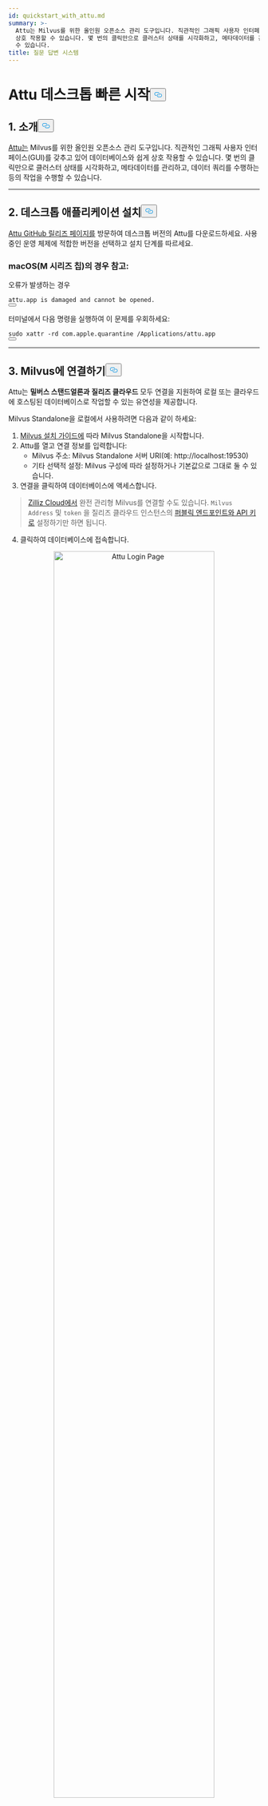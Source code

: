 ```yaml
---
id: quickstart_with_attu.md
summary: >-
  Attu는 Milvus를 위한 올인원 오픈소스 관리 도구입니다. 직관적인 그래픽 사용자 인터페이스(GUI)를 갖추고 있어 데이터베이스와 쉽게
  상호 작용할 수 있습니다. 몇 번의 클릭만으로 클러스터 상태를 시각화하고, 메타데이터를 관리하고, 데이터 쿼리를 수행하는 등의 작업을 수행할
  수 있습니다.
title: 질문 답변 시스템
---
```

<h1 id="Quick-Start-with-Attu-Desktop" class="common-anchor-header">Attu 데스크톱 빠른 시작<button data-href="#Quick-Start-with-Attu-Desktop" class="anchor-icon" translate="no">
      <svg translate="no"
        aria-hidden="true"
        focusable="false"
        height="20"
        version="1.1"
        viewBox="0 0 16 16"
        width="16"
      >
        <path
          fill="#0092E4"
          fill-rule="evenodd"
          d="M4 9h1v1H4c-1.5 0-3-1.69-3-3.5S2.55 3 4 3h4c1.45 0 3 1.69 3 3.5 0 1.41-.91 2.72-2 3.25V8.59c.58-.45 1-1.27 1-2.09C10 5.22 8.98 4 8 4H4c-.98 0-2 1.22-2 2.5S3 9 4 9zm9-3h-1v1h1c1 0 2 1.22 2 2.5S13.98 12 13 12H9c-.98 0-2-1.22-2-2.5 0-.83.42-1.64 1-2.09V6.25c-1.09.53-2 1.84-2 3.25C6 11.31 7.55 13 9 13h4c1.45 0 3-1.69 3-3.5S14.5 6 13 6z"
        ></path>
      </svg>
    </button></h1><h2 id="1-Introduction" class="common-anchor-header">1. 소개<button data-href="#1-Introduction" class="anchor-icon" translate="no">
      <svg translate="no"
        aria-hidden="true"
        focusable="false"
        height="20"
        version="1.1"
        viewBox="0 0 16 16"
        width="16"
      >
        <path
          fill="#0092E4"
          fill-rule="evenodd"
          d="M4 9h1v1H4c-1.5 0-3-1.69-3-3.5S2.55 3 4 3h4c1.45 0 3 1.69 3 3.5 0 1.41-.91 2.72-2 3.25V8.59c.58-.45 1-1.27 1-2.09C10 5.22 8.98 4 8 4H4c-.98 0-2 1.22-2 2.5S3 9 4 9zm9-3h-1v1h1c1 0 2 1.22 2 2.5S13.98 12 13 12H9c-.98 0-2-1.22-2-2.5 0-.83.42-1.64 1-2.09V6.25c-1.09.53-2 1.84-2 3.25C6 11.31 7.55 13 9 13h4c1.45 0 3-1.69 3-3.5S14.5 6 13 6z"
        ></path>
      </svg>
    </button></h2><p><a href="https://github.com/zilliztech/attu">Attu는</a> Milvus를 위한 올인원 오픈소스 관리 도구입니다. 직관적인 그래픽 사용자 인터페이스(GUI)를 갖추고 있어 데이터베이스와 쉽게 상호 작용할 수 있습니다. 몇 번의 클릭만으로 클러스터 상태를 시각화하고, 메타데이터를 관리하고, 데이터 쿼리를 수행하는 등의 작업을 수행할 수 있습니다.</p>
<hr>
<h2 id="2-Install-Desktop-Application" class="common-anchor-header">2. 데스크톱 애플리케이션 설치<button data-href="#2-Install-Desktop-Application" class="anchor-icon" translate="no">
      <svg translate="no"
        aria-hidden="true"
        focusable="false"
        height="20"
        version="1.1"
        viewBox="0 0 16 16"
        width="16"
      >
        <path
          fill="#0092E4"
          fill-rule="evenodd"
          d="M4 9h1v1H4c-1.5 0-3-1.69-3-3.5S2.55 3 4 3h4c1.45 0 3 1.69 3 3.5 0 1.41-.91 2.72-2 3.25V8.59c.58-.45 1-1.27 1-2.09C10 5.22 8.98 4 8 4H4c-.98 0-2 1.22-2 2.5S3 9 4 9zm9-3h-1v1h1c1 0 2 1.22 2 2.5S13.98 12 13 12H9c-.98 0-2-1.22-2-2.5 0-.83.42-1.64 1-2.09V6.25c-1.09.53-2 1.84-2 3.25C6 11.31 7.55 13 9 13h4c1.45 0 3-1.69 3-3.5S14.5 6 13 6z"
        ></path>
      </svg>
    </button></h2><p><a href="https://github.com/zilliztech/attu/releases">Attu GitHub 릴리즈 페이지를</a> 방문하여 데스크톱 버전의 Attu를 다운로드하세요. 사용 중인 운영 체제에 적합한 버전을 선택하고 설치 단계를 따르세요.</p>
<h3 id="Note-for-macOS-M-series-chip" class="common-anchor-header">macOS(M 시리즈 칩)의 경우 참고:</h3><p>오류가 발생하는 경우</p>
<pre><code translate="no">attu.app <span class="hljs-keyword">is</span> damaged <span class="hljs-keyword">and</span> cannot be opened.
<button class="copy-code-btn"></button></code></pre>
<p>터미널에서 다음 명령을 실행하여 이 문제를 우회하세요:</p>
<pre><code translate="no"><span class="hljs-built_in">sudo</span> xattr -rd com.apple.quarantine /Applications/attu.app
<button class="copy-code-btn"></button></code></pre>
<hr>
<h2 id="3-Connect-to-Milvus" class="common-anchor-header">3. Milvus에 연결하기<button data-href="#3-Connect-to-Milvus" class="anchor-icon" translate="no">
      <svg translate="no"
        aria-hidden="true"
        focusable="false"
        height="20"
        version="1.1"
        viewBox="0 0 16 16"
        width="16"
      >
        <path
          fill="#0092E4"
          fill-rule="evenodd"
          d="M4 9h1v1H4c-1.5 0-3-1.69-3-3.5S2.55 3 4 3h4c1.45 0 3 1.69 3 3.5 0 1.41-.91 2.72-2 3.25V8.59c.58-.45 1-1.27 1-2.09C10 5.22 8.98 4 8 4H4c-.98 0-2 1.22-2 2.5S3 9 4 9zm9-3h-1v1h1c1 0 2 1.22 2 2.5S13.98 12 13 12H9c-.98 0-2-1.22-2-2.5 0-.83.42-1.64 1-2.09V6.25c-1.09.53-2 1.84-2 3.25C6 11.31 7.55 13 9 13h4c1.45 0 3-1.69 3-3.5S14.5 6 13 6z"
        ></path>
      </svg>
    </button></h2><p>Attu는 <strong>밀버스 스탠드얼론과</strong> <strong>질리즈 클라우드</strong> 모두 연결을 지원하여 로컬 또는 클라우드에 호스팅된 데이터베이스로 작업할 수 있는 유연성을 제공합니다.</p>
<p>Milvus Standalone을 로컬에서 사용하려면 다음과 같이 하세요:</p>
<ol>
<li><a href="https://milvus.io/docs/install_standalone-docker.md">Milvus 설치 가이드에</a> 따라 Milvus Standalone을 시작합니다.</li>
<li>Attu를 열고 연결 정보를 입력합니다:<ul>
<li>Milvus 주소: Milvus Standalone 서버 URI(예: http://localhost:19530)</li>
<li>기타 선택적 설정: Milvus 구성에 따라 설정하거나 기본값으로 그대로 둘 수 있습니다.</li>
</ul></li>
<li>연결을 클릭하여 데이터베이스에 액세스합니다.</li>
</ol>
<blockquote>
<p><a href="https://zilliz.com/cloud">Zilliz Cloud에서</a> 완전 관리형 Milvus를 연결할 수도 있습니다. <code translate="no">Milvus Address</code> 및 <code translate="no">token</code> 을 질리즈 클라우드 인스턴스의 <a href="https://docs.zilliz.com/docs/on-zilliz-cloud-console#cluster-details">퍼블릭 엔드포인트와 API 키로</a> 설정하기만 하면 됩니다.</p>
</blockquote>
<ol start="4">
<li>클릭하여 데이터베이스에 접속합니다.</li>
</ol>
<p align="center">
  <img translate="no" src="/docs/v2.5.x/assets/attu_login_page.png" alt="Attu Login Page" width="80%">
</p>
<hr>
<h2 id="4-Prepare-Data-Create-Collection-and-Insert-Data" class="common-anchor-header">4. 데이터 준비, 수집 생성, 데이터 삽입하기<button data-href="#4-Prepare-Data-Create-Collection-and-Insert-Data" class="anchor-icon" translate="no">
      <svg translate="no"
        aria-hidden="true"
        focusable="false"
        height="20"
        version="1.1"
        viewBox="0 0 16 16"
        width="16"
      >
        <path
          fill="#0092E4"
          fill-rule="evenodd"
          d="M4 9h1v1H4c-1.5 0-3-1.69-3-3.5S2.55 3 4 3h4c1.45 0 3 1.69 3 3.5 0 1.41-.91 2.72-2 3.25V8.59c.58-.45 1-1.27 1-2.09C10 5.22 8.98 4 8 4H4c-.98 0-2 1.22-2 2.5S3 9 4 9zm9-3h-1v1h1c1 0 2 1.22 2 2.5S13.98 12 13 12H9c-.98 0-2-1.22-2-2.5 0-.83.42-1.64 1-2.09V6.25c-1.09.53-2 1.84-2 3.25C6 11.31 7.55 13 9 13h4c1.45 0 3-1.69 3-3.5S14.5 6 13 6z"
        ></path>
      </svg>
    </button></h2><h3 id="41-Prepare-the-Data" class="common-anchor-header">4.1 데이터 준비</h3><p>이 예제에서는 <a href="https://github.com/milvus-io/milvus-docs/releases/download/v2.4.6-preview/milvus_docs_2.4.x_en.zip">Milvus 문서 2.4.x의</a> FAQ 페이지를 데이터셋으로 사용합니다.</p>
<h4 id="Download-and-Extract-Data" class="common-anchor-header">데이터를 다운로드하고 추출합니다:</h4><pre><code translate="no" class="language-bash">wget https://github.com/milvus-io/milvus-docs/releases/download/v2<span class="hljs-number">.4</span><span class="hljs-number">.6</span>-preview/milvus_docs_2<span class="hljs-number">.4</span>.x_en.<span class="hljs-built_in">zip</span>
unzip -q milvus_docs_2<span class="hljs-number">.4</span>.x_en.<span class="hljs-built_in">zip</span> -d milvus_docs
<button class="copy-code-btn"></button></code></pre>
<h4 id="Process-Markdown-Files" class="common-anchor-header">마크다운 파일 처리하기:</h4><pre><code translate="no" class="language-python"><span class="hljs-keyword">from</span> glob <span class="hljs-keyword">import</span> glob

text_lines = []
<span class="hljs-keyword">for</span> file_path <span class="hljs-keyword">in</span> glob(<span class="hljs-string">&quot;milvus_docs/en/faq/*.md&quot;</span>, recursive=<span class="hljs-literal">True</span>):
    <span class="hljs-keyword">with</span> <span class="hljs-built_in">open</span>(file_path, <span class="hljs-string">&quot;r&quot;</span>) <span class="hljs-keyword">as</span> file:
        file_text = file.read()
    text_lines += file_text.split(<span class="hljs-string">&quot;# &quot;</span>)
<button class="copy-code-btn"></button></code></pre>
<hr>
<h3 id="42-Generate-Embeddings" class="common-anchor-header">4.2 임베딩 생성하기</h3><p><code translate="no">milvus_model</code> 을 사용하여 텍스트 임베딩을 생성할 임베딩 모델을 정의합니다. 여기서는 사전 학습된 경량 임베딩 모델인 <code translate="no">DefaultEmbeddingFunction</code> 모델을 예로 사용합니다.</p>
<pre><code translate="no" class="language-python"><span class="hljs-keyword">from</span> pymilvus <span class="hljs-keyword">import</span> model <span class="hljs-keyword">as</span> milvus_model

embedding_model = milvus_model.DefaultEmbeddingFunction()

<span class="hljs-comment"># Generate test embedding</span>
test_embedding = embedding_model.encode_queries([<span class="hljs-string">&quot;This is a test&quot;</span>])[<span class="hljs-number">0</span>]
embedding_dim = <span class="hljs-built_in">len</span>(test_embedding)
<span class="hljs-built_in">print</span>(embedding_dim)
<span class="hljs-built_in">print</span>(test_embedding[:<span class="hljs-number">10</span>])
<button class="copy-code-btn"></button></code></pre>
<h4 id="Output" class="common-anchor-header">출력합니다:</h4><pre><code translate="no">768
[-0.04836066  0.07163023 -0.01130064 -0.03789345 -0.03320649 -0.01318448
 -0.03041712 -0.02269499 -0.02317863 -0.00426028]
<button class="copy-code-btn"></button></code></pre>
<hr>
<h3 id="43-Create-Collection" class="common-anchor-header">4.3 컬렉션 만들기</h3><p>Milvus에 연결하여 컬렉션을 생성합니다:</p>
<pre><code translate="no" class="language-python"><span class="hljs-keyword">from</span> pymilvus <span class="hljs-keyword">import</span> MilvusClient

<span class="hljs-comment"># Connect to Milvus Standalone</span>
client = MilvusClient(uri=<span class="hljs-string">&quot;http://localhost:19530&quot;</span>)

collection_name = <span class="hljs-string">&quot;attu_tutorial&quot;</span>

<span class="hljs-comment"># Drop collection if it exists</span>
<span class="hljs-keyword">if</span> client.has_collection(collection_name):
    client.drop_collection(collection_name)

<span class="hljs-comment"># Create a new collection</span>
client.create_collection(
    collection_name=collection_name,
    dimension=embedding_dim,
    metric_type=<span class="hljs-string">&quot;IP&quot;</span>,  <span class="hljs-comment"># Inner product distance</span>
    consistency_level=<span class="hljs-string">&quot;Strong&quot;</span>
)
<button class="copy-code-btn"></button></code></pre>
<hr>
<h3 id="44-Insert-Data" class="common-anchor-header">4.4 데이터 삽입</h3><p>텍스트 줄을 반복하고 임베딩을 생성한 다음 데이터를 Milvus에 삽입합니다:</p>
<pre><code translate="no" class="language-python"><span class="hljs-keyword">from</span> tqdm <span class="hljs-keyword">import</span> tqdm

data = []
doc_embeddings = embedding_model.encode_documents(text_lines)

<span class="hljs-keyword">for</span> i, line <span class="hljs-keyword">in</span> <span class="hljs-built_in">enumerate</span>(tqdm(text_lines, desc=<span class="hljs-string">&quot;Creating embeddings&quot;</span>)):
    data.append({<span class="hljs-string">&quot;id&quot;</span>: i, <span class="hljs-string">&quot;vector&quot;</span>: doc_embeddings[i], <span class="hljs-string">&quot;text&quot;</span>: line})

client.insert(collection_name=collection_name, data=data)
<button class="copy-code-btn"></button></code></pre>
<hr>
<h3 id="45-Visualize-Data-and-Schema" class="common-anchor-header">4.5 데이터 및 스키마 시각화</h3><p>이제 Attu의 인터페이스를 사용하여 데이터 스키마와 삽입된 엔티티를 시각화할 수 있습니다. 스키마에는 <code translate="no">Int64</code> 유형의 <code translate="no">id</code> 필드와 <code translate="no">vector</code> 유형의 <code translate="no">FloatVector(768)</code> 필드( <code translate="no">Inner Product (IP)</code> 메트릭 포함) 등 정의된 필드가 표시됩니다. 컬렉션에는 <strong>72개의 엔티티가</strong> 로드되어 있습니다.</p>
<p>또한 ID, 벡터 임베딩 및 텍스트 콘텐츠와 같은 메타데이터를 저장하는 동적 필드를 포함하여 삽입된 데이터를 볼 수 있습니다. 이 인터페이스는 지정된 조건 또는 동적 필드를 기반으로 필터링 및 쿼리를 지원합니다.</p>
<p align="center">
  <img translate="no" src="/docs/v2.5.x/assets/attu_after_data_insertion_1.png" alt="Schema View" width="45%" />
  <img translate="no" src="/docs/v2.5.x/assets/attu_after_data_insertion_2.png" alt="Data View" width="45%" />
</p>
<h2 id="5-Visualizing-Search-Results-and-Relationships" class="common-anchor-header">5. 검색 결과 및 관계 시각화<button data-href="#5-Visualizing-Search-Results-and-Relationships" class="anchor-icon" translate="no">
      <svg translate="no"
        aria-hidden="true"
        focusable="false"
        height="20"
        version="1.1"
        viewBox="0 0 16 16"
        width="16"
      >
        <path
          fill="#0092E4"
          fill-rule="evenodd"
          d="M4 9h1v1H4c-1.5 0-3-1.69-3-3.5S2.55 3 4 3h4c1.45 0 3 1.69 3 3.5 0 1.41-.91 2.72-2 3.25V8.59c.58-.45 1-1.27 1-2.09C10 5.22 8.98 4 8 4H4c-.98 0-2 1.22-2 2.5S3 9 4 9zm9-3h-1v1h1c1 0 2 1.22 2 2.5S13.98 12 13 12H9c-.98 0-2-1.22-2-2.5 0-.83.42-1.64 1-2.09V6.25c-1.09.53-2 1.84-2 3.25C6 11.31 7.55 13 9 13h4c1.45 0 3-1.69 3-3.5S14.5 6 13 6z"
        ></path>
      </svg>
    </button></h2><p>Attu는 데이터 관계를 시각화하고 탐색할 수 있는 강력한 인터페이스를 제공합니다. 삽입된 데이터 포인트와 그 유사성 관계를 조사하려면 다음 단계를 따르세요:</p>
<h3 id="51-Perform-a-Search" class="common-anchor-header">5.1 <strong>검색 수행</strong></h3><p>Attu의 <strong>벡터 검색</strong> 탭으로 이동합니다.</p>
<ol>
<li><strong>무작위 데이터 생성</strong> 버튼을 클릭하여 테스트 쿼리를 생성합니다.</li>
<li><strong>검색을</strong> 클릭하여 생성된 데이터를 기반으로 결과를 검색합니다.</li>
</ol>
<p>결과는 테이블에 표시되며, 일치하는 각 엔티티의 ID, 유사도 점수 및 동적 필드가 표시됩니다.</p>
<p align="center">
  <img translate="no" src="/docs/v2.5.x/assets/attu_searched_table.png" alt="Search Results Table" width="80%">
</p>
<hr>
<h3 id="52-Explore-Data-Relationships" class="common-anchor-header">5.2 <strong>데이터 관계 탐색</strong></h3><p>결과 패널에서 <strong>탐색</strong> 버튼을 클릭하면 쿼리 벡터와 검색 결과 사이의 관계를 <strong>지식 그래프와 같은 구조로</strong> 시각화할 수 있습니다.</p>
<ul>
<li><strong>중앙 노드는</strong> 검색 벡터를 나타냅니다.</li>
<li><strong>연결된 노드는</strong> 검색 결과를 나타내며, 해당 노드를 클릭하면 해당 노드의 상세 정보가 표시됩니다.</li>
</ul>
<p align="center">
  <img translate="no" src="/docs/v2.5.x/assets/attu_searched_graph.png" alt="Knowledge Graph Visualization" width="80%">
</p>
<hr>
<h3 id="53-Expand-the-Graph" class="common-anchor-header">5.3 <strong>그래프 펼치기</strong></h3><p>결과 노드를 더블클릭하여 연결을 확장합니다. 이 작업은 선택한 노드와 컬렉션의 다른 데이터 포인트 사이의 추가 관계를 표시하여 <strong>더 크고 상호 연결된 지식 그래프를</strong> 만듭니다.</p>
<p>이 확장된 보기를 사용하면 벡터 유사성을 기반으로 데이터 포인트가 어떻게 연관되어 있는지 더 깊이 탐색할 수 있습니다.</p>
<p align="center">
  <img translate="no" src="/docs/v2.5.x/assets/attu_expanded_searched_graph.png" alt="Expanded Knowledge Graph" width="80%">
</p>
<hr>
<h2 id="6-Conclusion" class="common-anchor-header">6. 결론<button data-href="#6-Conclusion" class="anchor-icon" translate="no">
      <svg translate="no"
        aria-hidden="true"
        focusable="false"
        height="20"
        version="1.1"
        viewBox="0 0 16 16"
        width="16"
      >
        <path
          fill="#0092E4"
          fill-rule="evenodd"
          d="M4 9h1v1H4c-1.5 0-3-1.69-3-3.5S2.55 3 4 3h4c1.45 0 3 1.69 3 3.5 0 1.41-.91 2.72-2 3.25V8.59c.58-.45 1-1.27 1-2.09C10 5.22 8.98 4 8 4H4c-.98 0-2 1.22-2 2.5S3 9 4 9zm9-3h-1v1h1c1 0 2 1.22 2 2.5S13.98 12 13 12H9c-.98 0-2-1.22-2-2.5 0-.83.42-1.64 1-2.09V6.25c-1.09.53-2 1.84-2 3.25C6 11.31 7.55 13 9 13h4c1.45 0 3-1.69 3-3.5S14.5 6 13 6z"
        ></path>
      </svg>
    </button></h2><p>Attu는 Milvus에 저장된 벡터 데이터의 관리와 시각화를 간소화합니다. 데이터 삽입부터 쿼리 실행, 대화형 탐색에 이르기까지 복잡한 벡터 검색 작업을 처리할 수 있는 직관적인 인터페이스를 제공합니다. 동적 스키마 지원, 그래픽 검색 시각화, 유연한 쿼리 필터와 같은 기능을 통해 Attu는 사용자가 대규모 데이터 세트를 효과적으로 분석할 수 있도록 지원합니다.</p>
<p>Attu의 시각적 탐색 도구를 활용하면 데이터를 더 잘 이해하고, 숨겨진 관계를 파악하고, 데이터 기반의 의사 결정을 내릴 수 있습니다. 지금 바로 Attu와 Milvus로 데이터 세트 탐색을 시작하세요!</p>
<hr>
